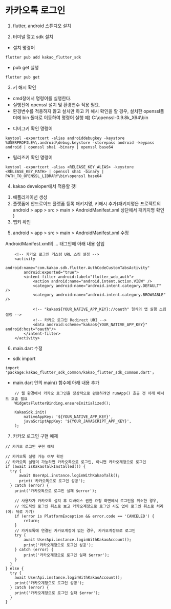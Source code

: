 # 카카오톡 로그인

1. flutter, android 스튜디오 설치

2. 터미널 열고 sdk 설치

- 설치 명령어
```
flutter pub add kakao_flutter_sdk
```
- pub get 실행
```
flutter pub get
```
3. 키 해시 확인

* cmd창에서 명령어를 실행한다.
* 실행전에 openssl 설치 및 환경변수 적용 필요.
* 환경변수를 적용하지 않고 설치만 하고 키 해시 확인을 할 경우, 설치한 openssl폴더에 bin 폴더로 이동하여 명령어 실행
예) C:\openssl-0.9.8k_X64\bin

- 디버그키 확인 명령어
```
keytool -exportcert -alias androiddebugkey -keystore %USERPROFILE%\.android\debug.keystore -storepass android -keypass android | openssl sha1 -binary | openssl base64
```
- 릴리즈키 확인 명령어
```
keytool -exportcert -alias <RELEASE_KEY_ALIAS> -keystore <RELEASE_KEY_PATH> | openssl sha1 -binary | PATH_TO_OPENSSL_LIBRARY\bin\openssl base64
```
4. kakao developer에서 적용할 것!

1) 애플리케이션 생성
2) 플랫폼에 안드로이드 플랫폼 등록 패키지명, 키해시 추가(패키지명은 프로젝트의 android > app > src > main > AndroidManifest.xml 상단에서 패키지명 확인 )
3) 앱키 확인

5. android > app > src > main > AndroidManifest.xml 수정

AndroidManifest.xml의 <application>...</application> 태그안에 아래 내용 삽입
```
    <!-- 카카오 로그인 커스텀 URL 스킴 설정 -->
    <activity 
        android:name="com.kakao.sdk.flutter.AuthCodeCustomTabsActivity"
        android:exported="true">
        <intent-filter android:label="flutter_web_auth">
            <action android:name="android.intent.action.VIEW" />
            <category android:name="android.intent.category.DEFAULT" />
            <category android:name="android.intent.category.BROWSABLE" />

            <!-- "kakao${YOUR_NATIVE_APP_KEY}://oauth" 형식의 앱 실행 스킴 설정 -->
            <!-- 카카오 로그인 Redirect URI -->
            <data android:scheme="kakao${YOUR_NATIVE_APP_KEY}" android:host="oauth"/>
        </intent-filter>
    </activity>
```
6. main.dart 수정

- sdk import
```
import 'package:kakao_flutter_sdk_common/kakao_flutter_sdk_common.dart';
```
- main.dart 안의 main() 함수에 아래 내용 추가
```
    // 웹 환경에서 카카오 로그인을 정상적으로 완료하려면 runApp() 호출 전 아래 메서드 호출 필요
    WidgetsFlutterBinding.ensureInitialized();

    KakaoSdk.init(
        nativeAppKey: '${YOUR_NATIVE_APP_KEY}',
        javaScriptAppKey: '${YOUR_JAVASCRIPT_APP_KEY}',
    );
```
7. 카카오 로그인 구현 예제
```
// 카카오 로그인 구현 예제

// 카카오톡 실행 가능 여부 확인
// 카카오톡 실행이 가능하면 카카오톡으로 로그인, 아니면 카카오계정으로 로그인
if (await isKakaoTalkInstalled()) {
  try {
      await UserApi.instance.loginWithKakaoTalk();
      print('카카오톡으로 로그인 성공');
  } catch (error) {
    print('카카오톡으로 로그인 실패 $error');

    // 사용자가 카카오톡 설치 후 디바이스 권한 요청 화면에서 로그인을 취소한 경우,
    // 의도적인 로그인 취소로 보고 카카오계정으로 로그인 시도 없이 로그인 취소로 처리 (예: 뒤로 가기)
    if (error is PlatformException && error.code == 'CANCELED') {
        return;
    }
    // 카카오톡에 연결된 카카오계정이 없는 경우, 카카오계정으로 로그인
    try {
        await UserApi.instance.loginWithKakaoAccount();
        print('카카오계정으로 로그인 성공');
    } catch (error) {
        print('카카오계정으로 로그인 실패 $error');
    }
  }
} else {
  try {
    await UserApi.instance.loginWithKakaoAccount();
    print('카카오계정으로 로그인 성공');
  } catch (error) {
    print('카카오계정으로 로그인 실패 $error');
  }
}
```
